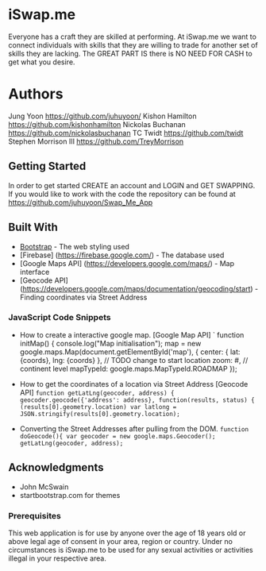 # iSwap.me

Everyone has a craft they are skilled at performing. At iSwap.me we want to connect individuals with skills that they are willing to trade for another set of skills they are lacking. The GREAT PART IS there is NO NEED FOR CASH to get what you desire.

# Authors

Jung Yoon https://github.com/juhuyoon/
Kishon Hamilton https://github.com/kishonhamilton
Nickolas Buchanan https://github.com/nickolasbuchanan
TC Twidt https://github.com/twidt
Stephen Morrison III https://github.com/TreyMorrison

## Getting Started

In order to get started CREATE an account and LOGIN and GET SWAPPING. If you would like to work with the code the repository can be found at https://github.com/juhuyoon/Swap_Me_App

## Built With

* [Bootstrap](https://getbootstrap.com/) - The web styling used
* [Firebase] (https://firebase.google.com/) - The database used
* [Google Maps API] (https://developers.google.com/maps/) - Map interface
* [Geocode API] (https://developers.google.com/maps/documentation/geocoding/start) - Finding coordinates via Street Address

### JavaScript Code Snippets

* How to create a interactive google map. [Google Map API]
` 
    function initMap() {
        console.log("Map initialisation");
        map = new google.maps.Map(document.getElementById('map'), {
            center: {
                lat: {coords},
                lng: {coords}
            }, // TODO change to start location
            zoom: #, // continent level
            mapTypeId: google.maps.MapTypeId.ROADMAP
        });

* How to get the coordinates of a location via Street Address [Geocode API]
`
 function getLatLng(geocoder, address) {
        geocoder.geocode({'address': address}, function(results, status) {
                (results[0].geometry.location)
                    var latlong = JSON.stringify(results[0].geometry.location);
`
*  Converting the Street Addresses after pulling from the DOM.
 ` function doGeocode(){
        var geocoder = new google.maps.Geocoder();
        getLatLng(geocoder, address);
`





## Acknowledgments

* John McSwain
* startbootstrap.com for themes


### Prerequisites

This web application is for use by anyone over the age of 18 years old or above legal age of consent in your area, region or country. Under no circumstances is iSwap.me to be used for any sexual activities or activities illegal in your respective area.
